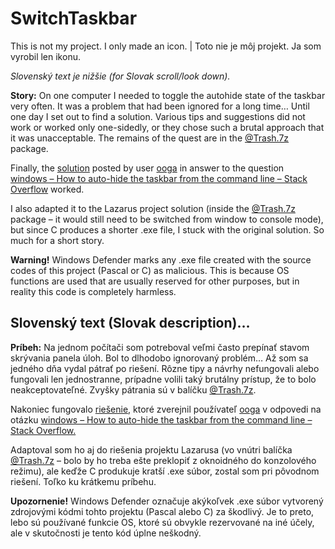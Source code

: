 # SwitchTaskbar

This is not my project. I only made an icon. | Toto nie je môj projekt. Ja som vyrobil len ikonu.

*Slovenský text je nižšie (for Slovak scroll/look down).* 

**Story:** On one computer I needed to toggle the autohide state of the taskbar very often. It was a problem that had been ignored for a long time… Until one day I set out to find a solution. Various tips and suggestions did not work or worked only one-sidedly, or they chose such a brutal approach that it was unacceptable. The remains of the quest are in the [@Trash.7z](https://github.com/raubirius/SwitchTaskbar/blob/main/%40Trash.7z) package.

Finally, the [solution](https://stackoverflow.com/a/31416792/2036423) posted by user [ooga](https://stackoverflow.com/users/3213868/ooga) in answer to the question [windows&nbsp;– How to auto-hide the taskbar from the command line&nbsp;– Stack Overflow](https://stackoverflow.com/questions/31416438/how-to-auto-hide-the-taskbar-from-the-command-line) worked.

I also adapted it to the Lazarus project solution (inside the [@Trash.7z](https://github.com/raubirius/SwitchTaskbar/blob/main/%40Trash.7z) package&nbsp;– it would still need to be switched from window to console mode), but since C produces a shorter .exe file, I stuck with the original solution. So much for a short story.

**Warning!** Windows Defender marks any .exe file created with the source codes of this project (Pascal or C) as malicious. This is because OS functions are used that are usually reserved for other purposes, but in reality this code is completely harmless.

## Slovenský text (Slovak description)… 

**Príbeh:** Na jednom počítači som potreboval veľmi často prepínať stavom skrývania panela úloh. Bol to dlhodobo ignorovaný problém… Až som sa jedného dňa vydal pátrať po riešení. Rôzne tipy a&nbsp;návrhy nefungovali alebo fungovali len jednostranne, prípadne volili taký brutálny prístup, že to bolo neakceptovateľné. Zvyšky pátrania sú v&nbsp;balíčku [@Trash.7z](https://github.com/raubirius/SwitchTaskbar/blob/main/%40Trash.7z).

Nakoniec fungovalo [riešenie,](https://stackoverflow.com/a/31416792/2036423) ktoré zverejnil používateľ [ooga](https://stackoverflow.com/users/3213868/ooga) v&nbsp;odpovedi na otázku [windows&nbsp;– How to auto-hide the taskbar from the command line&nbsp;– Stack Overflow.](https://stackoverflow.com/questions/31416438/how-to-auto-hide-the-taskbar-from-the-command-line)

Adaptoval som ho aj do riešenia projektu Lazarusa (vo vnútri balíčka [@Trash.7z](https://github.com/raubirius/SwitchTaskbar/blob/main/%40Trash.7z)&nbsp;– bolo by ho treba ešte preklopiť z&nbsp;oknoidného do konzolového režimu), ale keďže C produkuje kratší .exe súbor, zostal som pri pôvodnom riešení. Toľko ku krátkemu príbehu.

**Upozornenie!** Windows Defender označuje akýkoľvek .exe súbor vytvorený zdrojovými kódmi tohto projektu (Pascal alebo C) za škodlivý. Je to preto, lebo sú používané funkcie OS, ktoré sú obvykle rezervované na iné účely, ale v&nbsp;skutočnosti je tento kód úplne neškodný.

